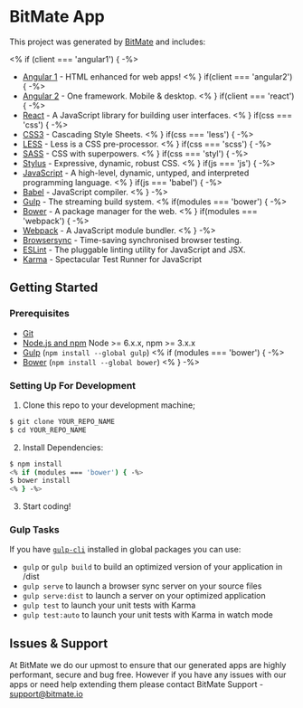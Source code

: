 # BitMate App

This project was generated by [BitMate](https://bitmate.io) and includes:

<% if (client === 'angular1') { -%>
- [Angular 1](https://angularjs.org/) - HTML enhanced for web apps!
<% } if(client === 'angular2') { -%>
- [Angular 2](https://angular.io/) - One framework. Mobile & desktop.
<% } if(client === 'react') { -%>
- [React](https://facebook.github.io/react/) - A JavaScript library for building user interfaces.
<% } if(css === 'css') { -%>
- [CSS3](https://developer.mozilla.org/en-US/docs/Web/CSS/CSS3) - Cascading Style Sheets.
<% } if(css === 'less') { -%>
- [LESS](http://lesscss.org/) - Less is a CSS pre-processor.
<% } if(css === 'scss') { -%>
- [SASS](http://sass-lang.com/) - CSS with superpowers.
<% } if(css === 'styl') { -%>
- [Stylus](http://stylus-lang.com/) - Expressive, dynamic, robust CSS.
<% } if(js === 'js') { -%>
- [JavaScript](https://www.javascript.com/) - A high-level, dynamic, untyped, and interpreted programming language.
<% } if(js === 'babel') { -%>
- [Babel](https://babeljs.io/) - JavaScript compiler.
<% } -%>
- [Gulp](http://gulpjs.com/) - The streaming build system.
<% if(modules === 'bower') { -%>
- [Bower](https://bower.io/) - A package manager for the web.
<% } if(modules === 'webpack') { -%>
- [Webpack](https://webpack.js.org/) - A JavaScript module bundler.
<% } -%>
- [Browsersync](https://browsersync.io/) - Time-saving synchronised browser testing.
- [ESLint](http://eslint.org/) - The pluggable linting utility for JavaScript and JSX.
- [Karma](https://karma-runner.github.io/1.0/index.html) - Spectacular Test Runner for JavaScript

## Getting Started

### Prerequisites

- [Git](https://git-scm.com/)
- [Node.js and npm](nodejs.org) Node >= 6.x.x, npm >= 3.x.x
- [Gulp](http://gulpjs.com/) (`npm install --global gulp`)
<% if (modules === 'bower') { -%>
- [Bower](https://bower.io/) (`npm install --global bower`)
<% } -%>

### Setting Up For Development

1. Clone this repo to your development machine;
```sh
$ git clone YOUR_REPO_NAME
$ cd YOUR_REPO_NAME
```
2. Install Dependencies:
```sh
$ npm install
<% if (modules === 'bower') { -%>
$ bower install
<% } -%>
```
3. Start coding!

### Gulp Tasks

If you have [`gulp-cli`](https://www.npmjs.com/package/gulp-cli) installed in global packages you can use:

- `gulp` or `gulp build` to build an optimized version of your application in /dist
- `gulp serve` to launch a browser sync server on your source files
- `gulp serve:dist` to launch a server on your optimized application
- `gulp test` to launch your unit tests with Karma
- `gulp test:auto` to launch your unit tests with Karma in watch mode

## Issues & Support

At BitMate we do our upmost to ensure that our generated apps are highly performant, secure and bug free. However if you have any issues with our apps or need help extending them please contact BitMate Support -  [support@bitmate.io](mailto:suuport@bitmate.io)
